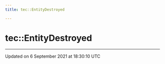 ```yaml
---
title: tec::EntityDestroyed

---
```


# tec::EntityDestroyed





-------------------------------

Updated on  6 September 2021 at 18:30:10 UTC